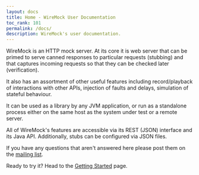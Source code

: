 ```yaml
---
layout: docs
title: Home - WireMock User Documentation
toc_rank: 101
permalink: /docs/
description: WireMock's user documentation.
---
```


WireMock is an HTTP mock server. At its core it is web server that can be primed to serve canned responses to particular requests (stubbing) and
that captures incoming requests so that they can be checked later (verification).

It also has an assortment of other useful features including record/playback of interactions with other APIs, injection of faults and delays,
simulation of stateful behaviour.

It can be used as a library by any JVM application, or run as a standalone process either on the same host as the system under test or a remote server.

All of WireMock's features are accessible via its REST (JSON) interface and its Java API. Additionally, stubs can be configured via JSON files.

If you have any questions that aren't answered here please post them on the [mailing list](https://groups.google.com/forum/#!forum/wiremock-user).

Ready to try it? Head to the [Getting Started](/docs/getting-started/) page.
